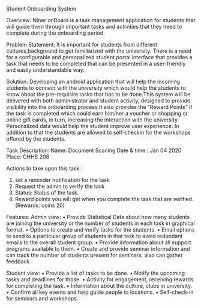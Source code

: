 ﻿Student Onboarding System

Overview:
Niner onBoard is a task management application for students that will guide them through important tasks and activities that they need to complete during the onboarding period.

Problem Statement:
It is important for students from different cultures,background to get familiarized with the university. There is a need for a configurable and personalized student portal interface that provides a task that needs to be completed that can be presented in a user-friendly and easily understandable way. 

Solution:
Developing an android application that will help the incoming students to connect with the university which would help the students to know about the pre-requisite tasks that has to be done.This system will be delivered with both administrator and student activity, designed to provide visibility into the onboarding process.It also provides the “Reward Points” if the task is completed which could earn him/her a voucher or shopping or online gift cards, in turn, increasing the interaction with the university. Personalized data would help the student improve user experience. In addition to that the students are allowed to self-checkin for the workshops offered by the students. 

Task Description:
Name: Document Scaning 
Date & time : Jan 04 2020
Place: CHHS 208

Actions to take upon this task :  
1. set a reminder notification for the task 
2. Request the admin to verify the task
3. Status: Status of the task.
4. Reward points you will get when you complete the task that are verified. (Rewards: coins 20)

Features:
Admin view:
• Provide Statistical Data about how many students are joining the university or the number of students in each task in graphical format. 
• Options to create and verify tasks for the students. 
• Email options to send to a particular group of students in that task to avoid redundant emails to the overall student group. 
• Provide information about all support programs available to them.
• Create and provide seminar information and can track the number of students present for seminars, also can gather feedback.

Student view:
• Provide a list of tasks to be done. 
• Notify the upcoming tasks and deadlines for those. 
• Activity for engagement, receiving rewards for completing the task. 
• Information about the culture, clubs in university. 
• Confirm all key events and help guide people to locations. 
• Self-check-in for seminars and workshops. 


